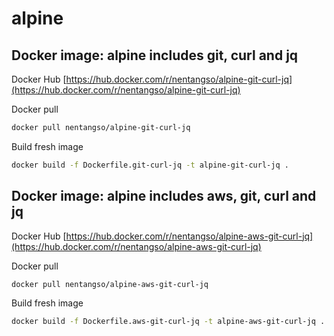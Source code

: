 # alpine

## Docker image: alpine includes git, curl and jq

Docker Hub [https://hub.docker.com/r/nentangso/alpine-git-curl-jq](https://hub.docker.com/r/nentangso/alpine-git-curl-jq)

Docker pull

```sh
docker pull nentangso/alpine-git-curl-jq
```

Build fresh image

```sh
docker build -f Dockerfile.git-curl-jq -t alpine-git-curl-jq .
```

## Docker image: alpine includes aws, git, curl and jq

Docker Hub [https://hub.docker.com/r/nentangso/alpine-aws-git-curl-jq](https://hub.docker.com/r/nentangso/alpine-aws-git-curl-jq)

Docker pull

```sh
docker pull nentangso/alpine-aws-git-curl-jq
```

Build fresh image

```sh
docker build -f Dockerfile.aws-git-curl-jq -t alpine-aws-git-curl-jq .
```